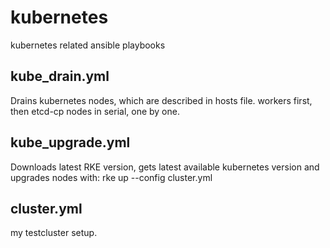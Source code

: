 # kubernetes
kubernetes related ansible playbooks

## kube_drain.yml
Drains kubernetes nodes, which are described in hosts file. workers first, then etcd-cp nodes in serial, one by one.

## kube_upgrade.yml
Downloads latest RKE version, gets latest available kubernetes version and upgrades nodes with: rke up --config cluster.yml

## cluster.yml 
my testcluster setup.
